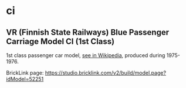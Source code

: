 # ci

## VR (Finnish State Railways) Blue Passenger Carriage Model CI (1st Class)

1st class passenger car model, [see in Wikipedia](https://fi.wikipedia.org/wiki/Siniset_vaunut#CI), produced during 1975-1976.

BrickLink page: https://studio.bricklink.com/v2/build/model.page?idModel=52251

